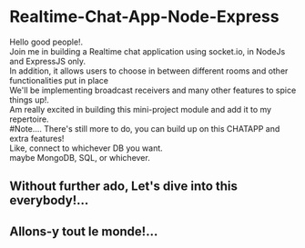 # Realtime-Chat-App-Node-Express
Hello good people!. <br/>
Join me in building a Realtime chat application using socket.io, in NodeJs and ExpressJS only.<br/>
In addition, it allows users to choose in between different rooms and other functionalities put in place <br/>
We'll be implementing broadcast receivers and many other features to spice things up!. <br/>
Am really excited in building this mini-project module and add it to my repertoire. </br>
#Note.... 
There's still more to do, you can build up on this CHATAPP and extra features! </br> 
Like, connect to whichever DB you want. </br> maybe MongoDB, SQL, or whichever. 
## Without further ado, Let's dive into this everybody!...
## Allons-y tout le monde!...
